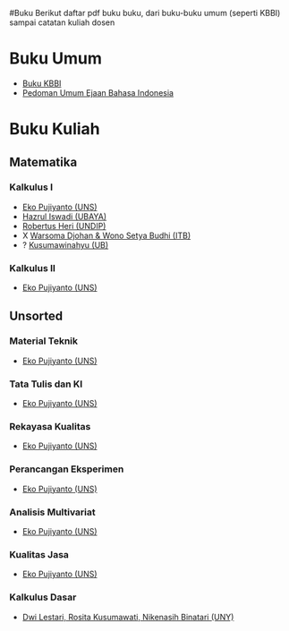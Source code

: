 #Buku
Berikut daftar pdf buku buku, dari buku-buku umum (seperti KBBI) sampai catatan kuliah dosen

# Buku Umum
* [Buku KBBI](http://jurnal-oldi.or.id/public/kbbi.pdf)
* [Pedoman Umum Ejaan Bahasa Indonesia](http://jurnal-oldi.or.id/public/puebi.pdf)


# Buku Kuliah

## Matematika
### Kalkulus I
* [Eko Pujiyanto (UNS)](http://eko.staff.uns.ac.id/kalkulus1/)
* [Hazrul Iswadi (UBAYA)](http://repository.ubaya.ac.id/28142/7/Materi%20UTS%20Kal%20I%20Gasal%202016-2017.pdf)
* [Robertus Heri (UNDIP)](http://eprints.undip.ac.id/27125/1/187-BA-MIPA-2005.pdf)
* X [Warsoma Djohan & Wono Setya Budhi (ITB)](https://ufitahir.files.wordpress.com/2012/03/kalkulus1.pdf)
* ? [Kusumawinahyu (UB)](http://wmuharini.lecture.ub.ac.id/2014/09/bab-1-pendahuluan/)

### Kalkulus II
* [Eko Pujiyanto (UNS)](http://eko.staff.uns.ac.id/2-kalkulus-ii/)

## Unsorted
### Material Teknik
* [Eko Pujiyanto (UNS)](http://eko.staff.uns.ac.id/3-material-teknik/)

### Tata Tulis dan KI
* [Eko Pujiyanto (UNS)](http://eko.staff.uns.ac.id/ttki/)

### Rekayasa Kualitas
* [Eko Pujiyanto (UNS)](http://eko.staff.uns.ac.id/rekayasakualitas/)

### Perancangan Eksperimen
* [Eko Pujiyanto (UNS)](http://eko.staff.uns.ac.id/2-perancangan-eksperimen/)

### Analisis Multivariat
* [Eko Pujiyanto (UNS)](http://eko.staff.uns.ac.id/analisismultivariat/)

### Kualitas Jasa
* [Eko Pujiyanto (UNS)](http://eko.staff.uns.ac.id/kualitasjasa/)

### Kalkulus Dasar
* [Dwi Lestari, Rosita Kusumawati, Nikenasih Binatari (UNY)](http://staff.uny.ac.id/sites/default/files/pendidikan/Nikenasih%20Binatari,%20S.Si.,%20M.Si./Handout%20Kalkulus%20Dasar.pdf)
